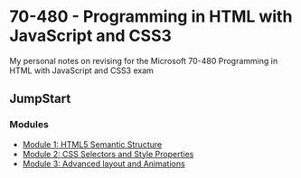 # 70-480 - Programming in HTML with JavaScript and CSS3

My personal notes on revising for the Microsoft 70-480 Programming in HTML with JavaScript and CSS3 exam

## JumpStart

### Modules

- [Module 1: HTML5 Semantic Structure](./jumpstart/1.md#readme)
- [Module 2: CSS Selectors and Style Properties](./jumpstart/2.md#readme)
- [Module 3: Advanced layout and Animations](./jumpstart/3.md#readme)

